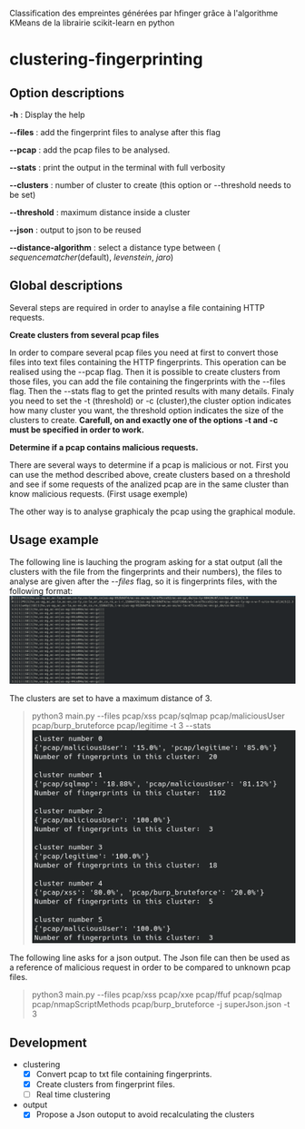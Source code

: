 Classification des empreintes générées par hfinger grâce à l'algorithme KMeans de la librairie scikit-learn en python
# clustering-fingerprinting

## Option descriptions
**-h** : Display the help 

**--files** : add the fingerprint files to analyse after this flag

**--pcap** : add the pcap files to be analysed.

**--stats** : print the output in the terminal with full verbosity

**--clusters** : number of cluster to create (this option or --threshold needs to be set)

**--threshold** : maximum distance inside a cluster

**--json** : output to json to be reused

**--distance-algorithm** : select a distance type between ( _sequencematcher_(default), _levenstein_, _jaro_)

## Global descriptions
Several steps are required in order to anaylse a file containing HTTP requests.


**Create clusters from several pcap files**

In order to compare several pcap files you need at first to convert those files into text files containing the HTTP fingerprints. This operation can be realised using the --pcap flag. 
Then it is possible to create clusters from those files, you can add the file containing the fingerprints with the --files flag. Then the --stats flag to get the printed results with many details. Finaly you need to set the -t (threshold) or -c (cluster),the cluster option indicates how many cluster you want, the threshold option indicates the size of the clusters to create. **Carefull, on and exactly one of the options -t and -c must be specified in order to work.** 


**Determine if a pcap contains malicious requests.**

There are several ways to determine if a pcap is malicious or not. First you can use the method described above, create clusters based on a threshold and see if some requests of the analized pcap are in the same cluster than know malicious requests. (First usage exemple) 

The other way is to analyse graphicaly the pcap using the graphical module. 


## Usage example
The following line is lauching the program asking for a stat output (all the clusters with the file from the fingerprints and their numbers), the files to analyse are given after the _--files_ flag, so it is fingerprints files, with the following format:
![Pyplot graph](fingerprintFileFormat.png)

The clusters are set to have a maximum distance of 3. 
> python3 main.py --files pcap/xss pcap/sqlmap pcap/maliciousUser pcap/burp_bruteforce pcap/legitime -t 3 --stats
![Pyplot graph](result_exemple.png)


The following line asks for a json output. The Json file can then be used as a reference of malicious request in order to be compared to unknown pcap files. 
> python3 main.py --files pcap/xss pcap/xxe pcap/ffuf pcap/sqlmap pcap/nmapScriptMethods pcap/burp_bruteforce -j superJson.json -t 3



## Development

- clustering
    - [x] Convert pcap to txt file containing fingerprints. 
    - [x] Create clusters from fingerprint files.
    - [ ] Real time clustering 
- output
    - [x] Propose a Json outoput to avoid recalculating the clusters
